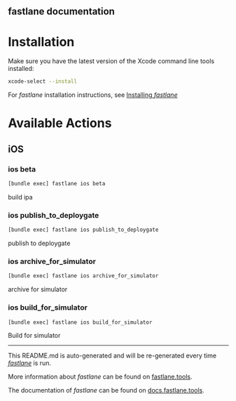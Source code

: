 fastlane documentation
----

# Installation

Make sure you have the latest version of the Xcode command line tools installed:

```sh
xcode-select --install
```

For _fastlane_ installation instructions, see [Installing _fastlane_](https://docs.fastlane.tools/#installing-fastlane)

# Available Actions

## iOS

### ios beta

```sh
[bundle exec] fastlane ios beta
```

build ipa

### ios publish_to_deploygate

```sh
[bundle exec] fastlane ios publish_to_deploygate
```

publish to deploygate

### ios archive_for_simulator

```sh
[bundle exec] fastlane ios archive_for_simulator
```

archive for simulator

### ios build_for_simulator

```sh
[bundle exec] fastlane ios build_for_simulator
```

Build for simulator

----

This README.md is auto-generated and will be re-generated every time [_fastlane_](https://fastlane.tools) is run.

More information about _fastlane_ can be found on [fastlane.tools](https://fastlane.tools).

The documentation of _fastlane_ can be found on [docs.fastlane.tools](https://docs.fastlane.tools).

